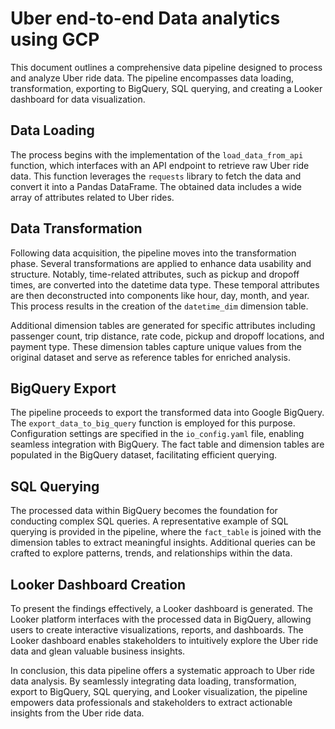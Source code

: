 # Uber end-to-end Data analytics using GCP

This document outlines a comprehensive data pipeline designed to process and analyze Uber ride data. The pipeline encompasses data loading, transformation, exporting to BigQuery, SQL querying, and creating a Looker dashboard for data visualization.

## Data Loading

The process begins with the implementation of the `load_data_from_api` function, which interfaces with an API endpoint to retrieve raw Uber ride data. This function leverages the `requests` library to fetch the data and convert it into a Pandas DataFrame. The obtained data includes a wide array of attributes related to Uber rides.

## Data Transformation

Following data acquisition, the pipeline moves into the transformation phase. Several transformations are applied to enhance data usability and structure. Notably, time-related attributes, such as pickup and dropoff times, are converted into the datetime data type. These temporal attributes are then deconstructed into components like hour, day, month, and year. This process results in the creation of the `datetime_dim` dimension table.

Additional dimension tables are generated for specific attributes including passenger count, trip distance, rate code, pickup and dropoff locations, and payment type. These dimension tables capture unique values from the original dataset and serve as reference tables for enriched analysis.

## BigQuery Export

The pipeline proceeds to export the transformed data into Google BigQuery. The `export_data_to_big_query` function is employed for this purpose. Configuration settings are specified in the `io_config.yaml` file, enabling seamless integration with BigQuery. The fact table and dimension tables are populated in the BigQuery dataset, facilitating efficient querying.

## SQL Querying

The processed data within BigQuery becomes the foundation for conducting complex SQL queries. A representative example of SQL querying is provided in the pipeline, where the `fact_table` is joined with the dimension tables to extract meaningful insights. Additional queries can be crafted to explore patterns, trends, and relationships within the data.

## Looker Dashboard Creation

To present the findings effectively, a Looker dashboard is generated. The Looker platform interfaces with the processed data in BigQuery, allowing users to create interactive visualizations, reports, and dashboards. The Looker dashboard enables stakeholders to intuitively explore the Uber ride data and glean valuable business insights.

In conclusion, this data pipeline offers a systematic approach to Uber ride data analysis. By seamlessly integrating data loading, transformation, export to BigQuery, SQL querying, and Looker visualization, the pipeline empowers data professionals and stakeholders to extract actionable insights from the Uber ride data.
